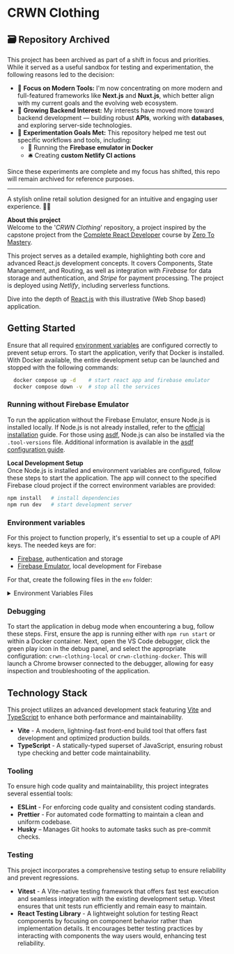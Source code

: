 # CRWN Clothing

## 🗃️ Repository Archived

This project has been archived as part of a shift in focus and priorities. While it served as a useful sandbox for testing and experimentation, the following reasons led to the decision:

- 🧰 **Focus on Modern Tools:** I'm now concentrating on more modern and full-featured frameworks like **Next.js** and **Nuxt.js**, which better align with my current goals and the evolving web ecosystem.
- 🧠 **Growing Backend Interest:** My interests have moved more toward backend development — building robust **APIs**, working with **databases**, and exploring server-side technologies.
- 🔬 **Experimentation Goals Met:** This repository helped me test out specific workflows and tools, including:
  - 🐋 Running the **Firebase emulator in Docker**
  - 🛎️ Creating **custom Netlify CI actions**

Since these experiments are complete and my focus has shifted, this repo will remain archived for reference purposes.

---

A stylish online retail solution designed for an intuitive and engaging user experience. 👔👗

**About this project**<br />
Welcome to the '_CRWN Clothing_' repository, a project inspired by the capstone project from the [Complete React Developer](https://www.udemy.com/course/complete-react-developer-zero-to-mastery/) course by [Zero To Mastery](https://zerotomastery.io/).

This project serves as a detailed example, highlighting both core and advanced React.js development concepts. It covers Components, State Management, and Routing, as well as integration with _Firebase_ for data storage and authentication, and _Stripe_ for payment processing. The project is deployed using _Netlify_, including serverless functions.

Dive into the depth of [React.js](https://react.dev/) with this illustrative (Web Shop based) application.

## Getting Started

Ensure that all required [environment variables](./README.md#environment-variables) are configured correctly to prevent setup errors. To start the application, verify that Docker is installed. With Docker available, the entire development setup can be launched and stopped with the following commands:

```bash
  docker compose up -d    # start react app and firebase emulator
  docker compose down -v  # stop all the services
```

### Running without Firebase Emulator

To run the application without the Firebase Emulator, ensure Node.js is installed locally. If Node.js is not already installed, refer to the [official installation](https://nodejs.org/en) guide. For those using [asdf](https://asdf-vm.com/), Node.js can also be installed via the `.tool-versions` file. Additional information is available in the [asdf configuration guide](https://asdf-vm.com/manage/configuration.html#tool-versions).

**Local Development Setup**<br />
Once Node.js is installed and environment variables are configured, follow these steps to start the application. The app will connect to the specified Firebase cloud project if the correct environment variables are provided:

```bash
npm install   # install dependencies
npm run dev   # start development server
```

### Environment variables

For this project to function properly, it's essential to set up a couple of API keys. The needed keys are for:

- [Firebase](https://firebase.google.com/), authentication and storage
- [Firebase Emulator](https://firebase.google.com/docs/emulator-suite), local development for Firebase

For that, create the following files in the `env` folder:

<details>
<summary>Environment Variables Files</summary>

**.env**

```bash
# Firebase Emulator Config
VITE_FIREBASE_AUTH_EMULATOR_HOST=localhost:9099
VITE_FIRESTORE_EMULATOR_HOST=localhost:8080

# Firebase Local Config
DATA_DIRECTORY=data
```

**.env.local**

```bash
# Firebase Project Config
VITE_API_KEY=...
VITE_AUTH_DOMAIN=...
VITE_PROJECT_ID=...
VITE_STORAGE_BUCKET=...
VITE_MESSAGING_SENDER_ID=...
VITE_APP_ID=...

# Firebase Emulator Config
FIREBASE_PROJECT=... # same as VITE_PROJECT_ID
```

</details>

### Debugging

To start the application in debug mode when encountering a bug, follow these steps. First, ensure the app is running either with `npm run start` or within a Docker container. Next, open the VS Code debugger, click the green play icon in the debug panel, and select the appropriate configuration: `crwn-clothing-local` or `crwn-clothing-docker`. This will launch a Chrome browser connected to the debugger, allowing for easy inspection and troubleshooting of the application.

## Technology Stack

This project utilizes an advanced development stack featuring [Vite](https://vitejs.dev/) and [TypeScript](https://www.typescriptlang.org/) to enhance both performance and maintainability.

- **Vite** - A modern, lightning-fast front-end build tool that offers fast development and optimized production builds.
- **TypeScript** - A statically-typed superset of JavaScript, ensuring robust type checking and better code maintainability.

### Tooling

To ensure high code quality and maintainability, this project integrates several essential tools:

- **ESLint** - For enforcing code quality and consistent coding standards.
- **Prettier** - For automated code formatting to maintain a clean and uniform codebase.
- **Husky** – Manages Git hooks to automate tasks such as pre-commit checks.

### Testing

This project incorporates a comprehensive testing setup to ensure reliability and prevent regressions.

- **Vitest** - A Vite-native testing framework that offers fast test execution and seamless integration with the existing development setup. Vitest ensures that unit tests run efficiently and remain easy to maintain.
- **React Testing Library** - A lightweight solution for testing React components by focusing on component behavior rather than implementation details. It encourages better testing practices by interacting with components the way users would, enhancing test reliability.

